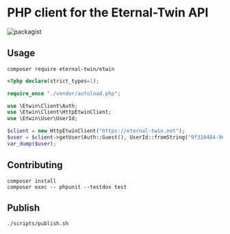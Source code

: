 # PHP client for the Eternal-Twin API

![packagist](https://img.shields.io/packagist/v/eternal-twin/etwin)

## Usage

```
composer require eternal-twin/etwin
```

```php
<?php declare(strict_types=1);

require_once "./vendor/autoload.php";

use \Etwin\Client\Auth;
use \Etwin\Client\HttpEtwinClient;
use \Etwin\User\UserId;

$client = new HttpEtwinClient("https://eternal-twin.net");
$user = $client->getUser(Auth::Guest(), UserId::fromString("9f310484-963b-446b-af69-797feec6813f"));
var_dump($user);
```

## Contributing

```
composer install
composer exec -- phpunit --testdox test
```

## Publish

```
./scripts/publish.sh
```

[packagist]: https://packagist.org/packages/eternal-twin/etwin

